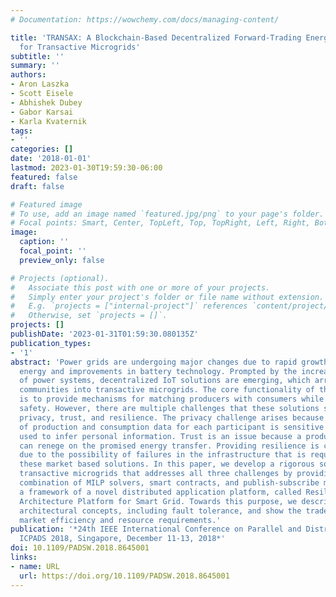 ```yaml
---
# Documentation: https://wowchemy.com/docs/managing-content/

title: 'TRANSAX: A Blockchain-Based Decentralized Forward-Trading Energy Exchanged
  for Transactive Microgrids'
subtitle: ''
summary: ''
authors:
- Aron Laszka
- Scott Eisele
- Abhishek Dubey
- Gabor Karsai
- Karla Kvaternik
tags:
- ''
categories: []
date: '2018-01-01'
lastmod: 2023-01-30T19:59:30-06:00
featured: false
draft: false

# Featured image
# To use, add an image named `featured.jpg/png` to your page's folder.
# Focal points: Smart, Center, TopLeft, Top, TopRight, Left, Right, BottomLeft, Bottom, BottomRight.
image:
  caption: ''
  focal_point: ''
  preview_only: false

# Projects (optional).
#   Associate this post with one or more of your projects.
#   Simply enter your project's folder or file name without extension.
#   E.g. `projects = ["internal-project"]` references `content/project/deep-learning/index.md`.
#   Otherwise, set `projects = []`.
projects: []
publishDate: '2023-01-31T01:59:30.080135Z'
publication_types:
- '1'
abstract: 'Power grids are undergoing major changes due to rapid growth in renewable
  energy and improvements in battery technology. Prompted by the increasing complexity
  of power systems, decentralized IoT solutions are emerging, which arrange local
  communities into transactive microgrids. The core functionality of these solutions
  is to provide mechanisms for matching producers with consumers while ensuring system
  safety. However, there are multiple challenges that these solutions still face:
  privacy, trust, and resilience. The privacy challenge arises because the time series
  of production and consumption data for each participant is sensitive and may be
  used to infer personal information. Trust is an issue because a producer or consumer
  can renege on the promised energy transfer. Providing resilience is challenging
  due to the possibility of failures in the infrastructure that is required to support
  these market based solutions. In this paper, we develop a rigorous solution for
  transactive microgrids that addresses all three challenges by providing an innovative
  combination of MILP solvers, smart contracts, and publish-subscribe middleware within
  a framework of a novel distributed application platform, called Resilient Information
  Architecture Platform for Smart Grid. Towards this purpose, we describe the key
  architectural concepts, including fault tolerance, and show the trade-off between
  market efficiency and resource requirements.'
publication: '*24th IEEE International Conference on Parallel and Distributed Systems,
  ICPADS 2018, Singapore, December 11-13, 2018*'
doi: 10.1109/PADSW.2018.8645001
links:
- name: URL
  url: https://doi.org/10.1109/PADSW.2018.8645001
---
```

